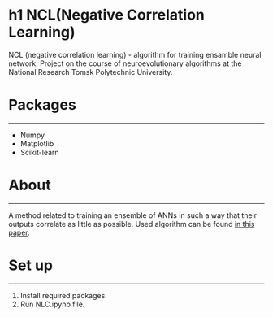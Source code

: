 h1 NCL(Negative Correlation Learning)
=====================
NCL (negative correlation learning) - algorithm for training ensamble neural network. Project on the course of neuroevolutionary algorithms at the National Research Tomsk Polytechnic University.

# Packages
-----
* Numpy
* Matplotlib
* Scikit-learn

# About
-----
A method related to training an ensemble of ANNs in such a way that their outputs correlate as little as possible. Used algorithm can be found [in this paper](https://www.cs.bham.ac.uk/~pxt/NC/ncl.pdf).

# Set up
-----
1. Install required packages.
2. Run NLC.ipynb file.
